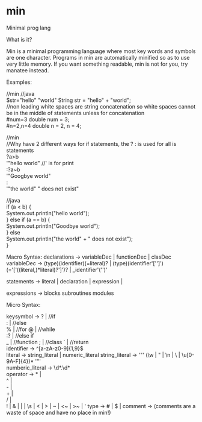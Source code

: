 min
===

Minimal prog lang

What is it?

Min is a minimal programming language where most key words and symbols are one character. Programs in min are automatically minified so as to use very little memory. If you want something readable, min is not for you, try manatee instead.


Examples:

//min                     //java  
$str="hello" "world"      String str = "hello" + "world";  
//non leading white spaces are string concatenation so white spaces cannot be in the middle of statements unless for concatenation  
\#num=3                    double num = 3;  
\#n=2,n=4                  double n = 2, n = 4;  

//min  
//Why have 2 different ways for if statements, the ? : is used for all is statements  
?a>b                      
    '"hello world" //' is for print  
:?a~b  
    '"Googbye world"  
:  
    '"the world" " does not exist"  
 

//java  
if (a < b) {  
    System.out.println("hello world");  
} else if (a == b) {  
    System.out.println("Goodbye world");  
} else  
    System.out.println("the world" + " does not exist");  
}  

 
Macro Syntax:
declarations -> variableDec |
                functionDec |
                clasDec
variableDec ->  (type)(identifier)(=literal)? |
                (type)(identifier'['']')(='['((literal,)*literal)?']')? |
                _identifier'('')'
                
statements -> literal | 
              declaration | 
              expression |
              
expressions ->
blocks
subroutines
modules


Micro Syntax:  

keysymbol -> ? |     //if  
            : |     //else  
            % |     //for
            @ |     //while  
            :? |    //else if  
            _ |     //function 
            ; |     //class
            ` |     //return  
identifier -> ^[a-zA-z0-9]{1,9}$  
literal -> string_literal |
           numeric_literal
string_literal -> '"' (\w | \" | \n | \\ | \u[0-9A-F]{4})* '"'  
numberic_literal -> \d*.\d*  
operator -> * |  
             ^ |  
             - |  
             + |  
             / |  
             ! |
             & |
             | |
             \s |
             < |
             > |
             ~ |
             <~ |
             >~ |
             '
type -> # |
        $ |
comment -> (comments are a waste of space and have no place in min!)  





